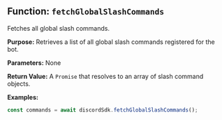 ## Function: `fetchGlobalSlashCommands`

Fetches all global slash commands.

**Purpose:**
Retrieves a list of all global slash commands registered for the bot.

**Parameters:**
None

**Return Value:**
A `Promise` that resolves to an array of slash command objects.

**Examples:**
```typescript
const commands = await discordSdk.fetchGlobalSlashCommands();
```